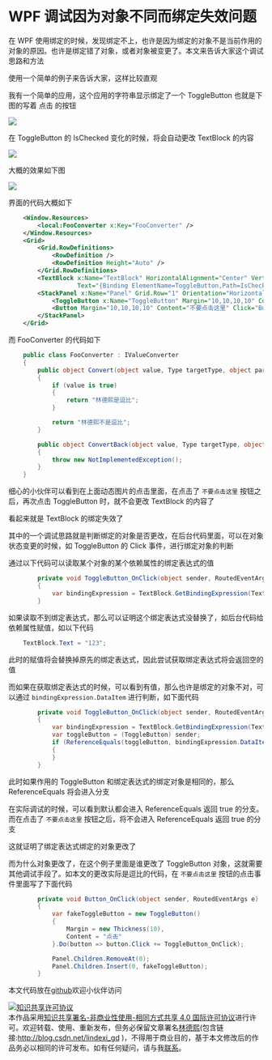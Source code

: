 
# WPF 调试因为对象不同而绑定失效问题

在 WPF 使用绑定的时候，发现绑定不上，也许是因为绑定的对象不是当前作用的对象的原因。也许是绑定错了对象，或者对象被变更了。本文来告诉大家这个调试思路和方法

<!--more-->


<!-- 发布 -->

使用一个简单的例子来告诉大家，这样比较直观

我有一个简单的应用，这个应用的字符串显示绑定了一个 ToggleButton 也就是下图的写着 点击 的按钮

<!-- ![](image/WPF 调试因为对象不同而绑定失效问题/WPF 调试因为对象不同而绑定失效问题0.png) -->

![](http://image.acmx.xyz/lindexi%2F20201141517524547.jpg)

在 ToggleButton 的 IsChecked 变化的时候，将会自动更改 TextBlock 的内容

<!-- ![](image/WPF 调试因为对象不同而绑定失效问题/WPF 调试因为对象不同而绑定失效问题1.png) -->

![](http://image.acmx.xyz/lindexi%2F20201141518488897.jpg)

大概的效果如下图

<!-- ![](image/WPF 调试因为对象不同而绑定失效问题/WPF 调试因为对象不同而绑定失效问题.gif) -->

![](http://image.acmx.xyz/lindexi%2FWPF%2520%25E8%25B0%2583%25E8%25AF%2595%25E5%259B%25A0%25E4%25B8%25BA%25E5%25AF%25B9%25E8%25B1%25A1%25E4%25B8%258D%25E5%2590%258C%25E8%2580%258C%25E7%25BB%2591%25E5%25AE%259A%25E5%25A4%25B1%25E6%2595%2588%25E9%2597%25AE%25E9%25A2%2598.gif)

界面的代码大概如下

```xml
    <Window.Resources>
        <local:FooConverter x:Key="FooConverter" />
    </Window.Resources>
    <Grid>
        <Grid.RowDefinitions>
            <RowDefinition />
            <RowDefinition Height="Auto" />
        </Grid.RowDefinitions>
        <TextBlock x:Name="TextBlock" HorizontalAlignment="Center" VerticalAlignment="Center"
                   Text="{Binding ElementName=ToggleButton,Path=IsChecked,Converter={StaticResource FooConverter}}" />
        <StackPanel x:Name="Panel" Grid.Row="1" Orientation="Horizontal">
            <ToggleButton x:Name="ToggleButton" Margin="10,10,10,10" Content="点击" Click="ToggleButton_OnClick" />
            <Button Margin="10,10,10,10" Content="不要点击这里" Click="Button_OnClick" />
        </StackPanel>
    </Grid>
```

而 FooConverter 的代码如下

```csharp
    public class FooConverter : IValueConverter
    {
        public object Convert(object value, Type targetType, object parameter, CultureInfo culture)
        {
            if (value is true)
            {
                return "林德熙是逗比";
            }

            return "林德熙不是逗比";
        }

        public object ConvertBack(object value, Type targetType, object parameter, CultureInfo culture)
        {
            throw new NotImplementedException();
        }
    }
```

细心的小伙伴可以看到在上面动态图片的点击里面，在点击了 `不要点击这里` 按钮之后，再次点击 ToggleButton 时，就不会更改 TextBlock 的内容了

看起来就是 TextBlock 的绑定失效了

其中的一个调试思路就是判断绑定的对象是否更改，在后台代码里面，可以在对象状态变更的时候，如 ToggleButton 的 Click 事件，进行绑定对象的判断

通过以下代码可以读取某个对象的某个依赖属性的绑定表达式的值

```csharp
        private void ToggleButton_OnClick(object sender, RoutedEventArgs e)
        {
            var bindingExpression = TextBlock.GetBindingExpression(TextBlock.TextProperty);
        }
```

如果读取不到绑定表达式，那么可以证明这个绑定表达式没替换了，如后台代码给依赖属性赋值，如以下代码

```csharp
    TextBlock.Text = "123";
```

此时的赋值将会替换掉原先的绑定表达式，因此尝试获取绑定表达式将会返回空的值

而如果在获取绑定表达式的时候，可以看到有值，那么也许是绑定的对象不对，可以通过 `bindingExpression.DataItem` 进行判断，如下面代码

```csharp
        private void ToggleButton_OnClick(object sender, RoutedEventArgs e)
        {
            var bindingExpression = TextBlock.GetBindingExpression(TextBlock.TextProperty);
            var toggleButton = (ToggleButton) sender;
            if (ReferenceEquals(toggleButton, bindingExpression.DataItem))
            {
            }
        }
```

此时如果作用的 ToggleButton 和绑定表达式的绑定对象是相同的，那么 ReferenceEquals 将会进入分支

在实际调试的时候，可以看到默认都会进入 ReferenceEquals 返回 true 的分支。而在点击了 `不要点击这里` 按钮之后，将不会进入 ReferenceEquals 返回 true 的分支

这就证明了绑定表达式绑定的对象更改了

而为什么对象更改了，在这个例子里面是谁更改了 ToggleButton 对象，这就需要其他调试手段了。如本文的更改实际是逗比的代码，在 `不要点击这里` 按钮的点击事件里面写了下面代码

```csharp
        private void Button_OnClick(object sender, RoutedEventArgs e)
        {
            var fakeToggleButton = new ToggleButton()
            {
                Margin = new Thickness(10),
                Content = "点击"
            }.Do(button => button.Click += ToggleButton_OnClick);

            Panel.Children.RemoveAt(0);
            Panel.Children.Insert(0, fakeToggleButton);
        }
```

本文代码放在[github](https://github.com/lindexi/lindexi_gd/tree/a196ef71/NairnubalkunuhaJurquneedu)欢迎小伙伴访问





<a rel="license" href="http://creativecommons.org/licenses/by-nc-sa/4.0/"><img alt="知识共享许可协议" style="border-width:0" src="https://licensebuttons.net/l/by-nc-sa/4.0/88x31.png" /></a><br />本作品采用<a rel="license" href="http://creativecommons.org/licenses/by-nc-sa/4.0/">知识共享署名-非商业性使用-相同方式共享 4.0 国际许可协议</a>进行许可。欢迎转载、使用、重新发布，但务必保留文章署名[林德熙](http://blog.csdn.net/lindexi_gd)(包含链接:http://blog.csdn.net/lindexi_gd )，不得用于商业目的，基于本文修改后的作品务必以相同的许可发布。如有任何疑问，请与我[联系](mailto:lindexi_gd@163.com)。